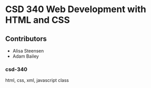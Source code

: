 # CSD 340 Web Development with HTML and CSS
## Contributors
-  Alisa Steensen
-   Adam Bailey
### csd-340
html, css, xml, javascript class
